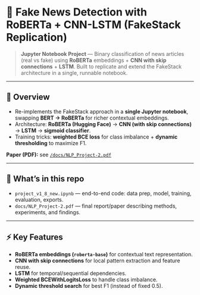 # 📰 Fake News Detection with RoBERTa + CNN-LSTM (FakeStack Replication)

> **Jupyter Notebook Project** — Binary classification of news articles (real vs fake) using **RoBERTa** embeddings + **CNN with skip connections** + **LSTM**. Built to replicate and extend the FakeStack architecture in a single, runnable notebook.

---

## 📌 Overview

- Re-implements the FakeStack approach in a **single Jupyter notebook**, swapping **BERT → RoBERTa** for richer contextual embeddings.
- Architecture: **RoBERTa (Hugging Face)** → **CNN (with skip connections)** → **LSTM** → **sigmoid classifier**.
- Training tricks: **weighted BCE loss** for class imbalance + **dynamic thresholding** to maximize F1.

**Paper (PDF):** see [`/docs/NLP_Project-2.pdf`](docs/NLP_Project-2.pdf)

---

## 🧱 What’s in this repo

- `project_v1_8_new.ipynb` — end-to-end code: data prep, model, training, evaluation, exports.
- `docs/NLP_Project-2.pdf` — final report/paper describing methods, experiments, and findings.
---

## ⚡ Key Features

- **RoBERTa embeddings (`roberta-base`)** for contextual text representation.
- **CNN with skip connections** for local pattern extraction and feature reuse.
- **LSTM** for temporal/sequential dependencies.
- **Weighted BCEWithLogitsLoss** to handle class imbalance.
- **Dynamic threshold search** for best F1 (instead of fixed 0.5).



